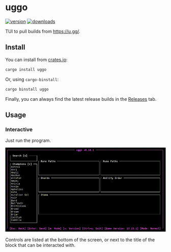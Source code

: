 # uggo

[![version](https://img.shields.io/crates/v/uggo?style=flat-square)](https://crates.io/crates/uggo) [![downloads](https://img.shields.io/crates/d/uggo?style=flat-square)](https://crates.io/crates/uggo)

TUI to pull builds from https://u.gg/.

## Install

You can install from [crates.io](https://crates.io/crates/uggo):

```zsh
cargo install uggo
```

Or, using `cargo-binstall`:

```zsh
cargo binstall uggo
```

Finally, you can always find the latest release builds in the [Releases](https://github.com/kade-robertson/uggo/releases/latest) tab.

## Usage

### Interactive

Just run the program.

![usage](assets/usage.gif)

Controls are listed at the bottom of the screen, or next to the title of the block that can be interacted with.
